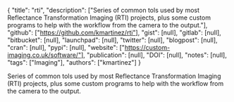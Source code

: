 {
  "title": "rti",
  "description": ["Series of common tols used by most Reflectance Transformation Imaging (RTI) projects, plus some custom programs to help with the workflow from the camera to the output."],
  "github": ["https://github.com/kmartinez/rti"],
  "gist": [null],
  "gitlab": [null],
  "bitbucket": [null],
  "launchpad": [null],
  "twitter": [null],
  "blogpost": [null],
  "cran": [null],
  "pypi": [null],
  "website": ["https://custom-imaging.co.uk/software/"],
  "publication": [null],
  "DOI": [null],
  "notes": [null],
  "tags": ["Imaging"],
  "authors": ["kmartinez"]
}

<!-- Generated by csv2md.R – do not edit by hand -->

Series of common tols used by most Reflectance Transformation Imaging (RTI) projects, plus some custom programs to help with the workflow from the camera to the output.